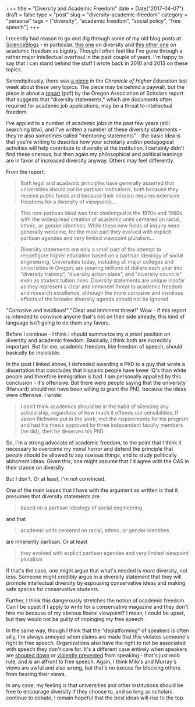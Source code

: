 +++
title = "Diversity and Academic Freedom"
date = Date("2017-04-07")
draft = false
type = "post"
slug = "diversity-academic-freedom"
category = "personal"
tags = ["diversity", "academic freedom", "social policy", "free speech"]
+++

I recently had reason to go and dig through some of my old blog posts at [ScienceBlogs](http://scienceblogs.com/webeasties) -
in particular, [this one](http://scienceblogs.com/webeasties/2010/12/16/seriously-fuck-diversity/)
on diversity and [this other one](http://scienceblogs.com/webeasties/2013/05/21/science-racism-and-political-correctness/)
on academic freedom vs bigotry. Though I often feel like I've gone through a
rather major intellectual overhaul in the past couple of years, I'm happy to say
that I can stand behind the stuff I wrote back in 2010 and 2013 on these topics.

Serendipitously, there was [a piece](http://www.chronicle.com/blogs/ticker/faculty-diversity-statements-are-called-threats-to-academic-freedom/117536)
in the _Chronicle of Higher Education_ last week about these very topics. The
piece may be behind a paywall, but the piece is about a [report](http://www.oregonscholars.org/wp-content/uploads/OAS_8Mar2017_DiversityStatements_Rev1.pdf) (pdf)
by the Oregon Association of Scholars report that suggests that "diversity statements,"
which are documents often required for academic job applications, may be a threat
to intellectual freedom.

I've applied to a number of academic jobs in the past few years (still searching
btw), and I've written a number of these diversity statements - they're also
sometimes called "mentoring statements" - the basic idea is that you're writing
to describe how your scholarly and/or pedagogical activities will help contribute
to diversity at the institution. I certainly didn't find these onerous, but then
again my philosophical and political leanings are in favor of increased diversity
anyway. Others may feel differently.

From the report:

> Both legal and academic principles have generally asserted that universities should not be
partisan institutions, both because they receive public funds and because their mission requires
extensive freedoms for a diversity of viewpoints...

> This non-partisan ideal was first challenged in the 1970s and 1980s with the widespread creation
of academic units centered on racial, ethnic, or gender identities. While these new fields of
inquiry were generally welcome, for the most part they evolved with explicit partisan agendas
and very limited viewpoint pluralism...

> Diversity statements are only a small part of the attempt to reconfigure higher education based
on a partisan ideology of social engineering. Universities today, including all major colleges and
universities in Oregon, are pouring millions of dollars each year into “diversity training”,
“diversity action plans”, and “diversity councils” even as student tuition rises. Diversity
statements are unique insofar as they represent a clear and imminent threat to academic freedom
and research excellence, although the more corrosive and insidious effects of the broader
diversity agenda should not be ignored.

"Corrosive and insidious!" "Clear and imminent threat!" Wow - if this report is
intended to convince anyone that's not on their side already, this kind of
language isn't going to do them any favors.

Before I continue - I think I should summarize my _a priori_ position on diversity
and academic freedom. Basically, I think both are incredibly important. But for me,
academic freedom, like freedom of speech, should basically be inviolable.

In the post I linked above, I defended awarding a PhD to a guy that wrote a dissertation
that concludes that hispanic people have lower IQ's than white people and therefore
immigration is bad. I am personally appalled by this conclusion - it's offensive.
But there were people saying that the university (Harvard) should not have been
willing to grant the PhD, because the ideas were offensive. I wrote:

> I don’t think academics should be in the habit of silencing any scholarship, regardless of how much it offends our sensibilities. If Jason Richwine put in the work, met the requirements for his program and had his thesis approved by three independent faculty members (he did), then he deserves his PhD.

So, I'm a strong advocate of academic freedom, to the point that I think it
necessary to overcome my moral horror and defend the principle that people should
be allowed to say noxious things, and to study politically abhorrent ideas. Given
this, one might assume that I'd agree with the OAS in their stance on diversity

But I don't. Or at least, I'm not convinced.

One of the main issues that I have with the argument as written is that it presumes
that diversity statements are

> based on a partisan ideology of social engineering

and that

> academic units centered on racial, ethnic, or gender identities

are inherently partisan. Or at least

> they evolved with explicit partisan agendas and very limited viewpoint pluralism

If that's the case, one might argue that what's needed is _more_ diversity, not
less. Someone might credibly argue in a diversity statement that they will
promote intellectual diversity by espousing conservative ideas and making safe
spaces for conservative students.

Further, I think this dangerously stretches the notion of academic freedom. Can
I be upset if I apply to write for a conservative magazine and they don't hire me
because of my obvious liberal viewpoint? I mean, I could be upset, but they
would not be guilty of impinging my free speech.

In the same way, though I think that the "deplatforming" of speakers is often
silly, I'm always annoyed when claims are made that this violates someone's
right to free speech. Organizations also have the right to not be associated
with speech they don't care for. It's a different case entirely when speakers are
[shouted down](https://www.theatlantic.com/education/archive/2017/03/conflicting-views-on-the-middlebury-controversy/519984/)
or [violently prevented](http://www.bbc.com/news/world-us-canada-38837142) from
speaking - that's just mob rule, and _is_ an affront to free speech. Again, I
think Milo's and Murray's views are awful and also wrong, but that's no excuse
for blocking others from hearing their views.

In any case, my feeling is that universities and other institutions should be
free to encourage diversity if they choose to, and so long as scholars continue
to debate, I remain hopeful that the best ideas will rise to the top.

